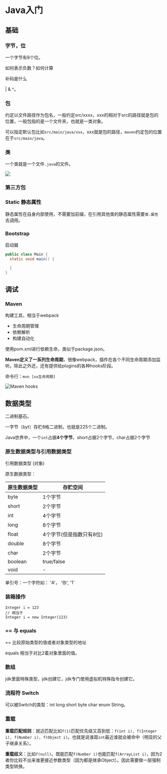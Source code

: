 # Java入门

## 基础

### 字节，位

一个字节有8个位。

如何表示负数？如何计算

补码是什么

| & ^。


### 包

约定以文件路径作为包名，一般约定src/xxxx，xxx的相对于src的路径就是包的位置，一般包指的是一个文件夹，也就是一类对象。

可以指定默认包比如`src/main/java/xxx`，xxx就是包的路径，`maven`约定包的位置在于`src/main/java`。

### 类

一个类就是一个文件`.java`的文件。


![](https://epiboly-1256208535.cos.ap-chengdu.myqcloud.com/WeChata54cbd55c84cf0e75d53c79479b4e5a2.png)

### 第三方包

### Static 静态属性

静态属性在自身内部使用，不需要加前缀，在引用其他类的静态属性需要`类.属性`去调用。

### Bootstrap
启动器
```java
public class Main {
  static void main() {

  }
}
```

## 调试

### Maven

构建工具，相当于webpack

- 生命周期管理
- 依赖解析
- 构建自动化

使用pom.xml进行依赖生命，类似于package.json。

**Maven定义了一系列生命周期**，很像webpack，插件在各个不同生命周期添加监听。除此之外还，还有提供给plugins的各种hooks阶段。

命令行：`mvn [xx生命周期]`

![Maven hooks](https://blog-1256208535.cos.ap-shanghai.myqcloud.com/clipboard_20200606022953.png)


## 数据类型

二进制基石。

一字节（byt）存贮8格二进制，也就是225个二进制。

Java世界中，一个`int`占据**4个字节**，short占据2个字节，char占据2个字节

### 原生数据类型与引用数据类型

引用数据类型 (对象)

原生数据类型： 

| 原生数据类型 | 存贮空间 |
| - | - |
| byte | 1个字节 |
| short | 2个字节 |
| int | 4个字节 |
| long | 8个字节 |
| float | 4个字节(但是指数只有8位) |
| double | 8个字节 |
| char | 2个字节 |
| boolean | true/false |
| void | - |

单引号：一个字符如： 'A'， '你', '1'

### 装箱操作

```
Integer i = 123
// 相当于
Integer i = new Integer(123)
```

### == 与 equals

== 比较原始类型的值或者对象类型的地址

equals 相当于对比2着对象里面的值。


### 数组

jdk里面特殊类型，jdk创建它，jdk专门使用虚拟机特殊指令创建它。

### 流程符 Switch

可以被Switch的类型：int long short byte char enum String。

### 重载

**重载匹配规则**：就近匹配比如`f(1)`匹配优先级又高到低：`f(int i), f(Integer i), f(Number i), f(Object i)`。也就是说谁距`int`最近谁就会被命中（明显的父子继承关系）。

**重载歧义**：比如`f(null)`。既能匹配`f(Number i)`也能匹配`f(ArrayList i)`，因为2者你比较不出来谁更接近参数类型（因为都是继承Object）。因此需要做一层强制类型转换。